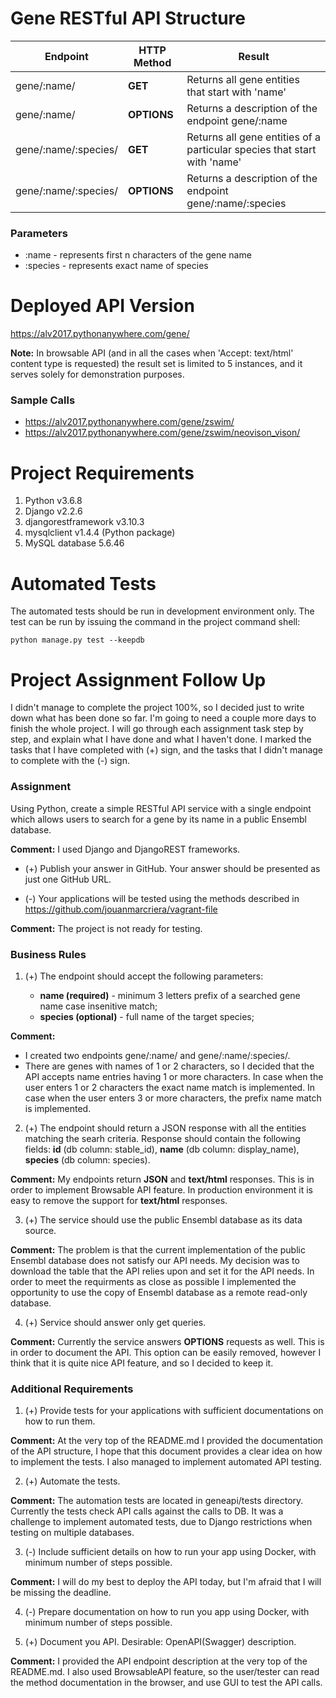 
# Gene RESTful API Structure

 Endpoint | HTTP Method | Result |
----------|-------------|--------|
 gene/:name/ | **GET** | Returns all gene entities that start with 'name' |
 gene/:name/ | **OPTIONS** | Returns a description of the endpoint gene/:name |
 gene/:name/:species/ | **GET** | Returns all gene entities of a particular species that start with 'name' | 
 gene/:name/:species/ | **OPTIONS** | Returns a description of the endpoint gene/:name/:species |

### Parameters
* :name - represents first n characters of the gene name
* :species - represents exact name of species

# Deployed API Version
https://alv2017.pythonanywhere.com/gene/

**Note:** In browsable API (and in all the cases when 'Accept: text/html' content type is requested) the result set is limited to 5 instances, and it serves solely for demonstration purposes.

### Sample Calls
* https://alv2017.pythonanywhere.com/gene/zswim/
* https://alv2017.pythonanywhere.com/gene/zswim/neovison_vison/

# Project Requirements

1. Python v3.6.8
2. Django v2.2.6
3. djangorestframework v3.10.3
4. mysqlclient v1.4.4 (Python package)
5. MySQL database 5.6.46


# Automated Tests

The automated tests should be run in development environment only.
The test can be run by issuing the command in the project command shell:
```
python manage.py test --keepdb
```
 
# Project Assignment Follow Up

I didn't manage to complete the project 100%, so I decided just to write down what has been done so far.
I'm going to need a couple more days to finish the whole project. I will go through each assignment task
step by step, and explain what I have done and what I haven't done. I marked the tasks that I have 
completed with (+) sign, and the tasks that I didn't manage to complete with the (-) sign.

### Assignment

Using Python, create a simple RESTful API service with a single endpoint which allows users
to search for a gene by its name in a public Ensembl database.

**Comment:** I used Django and DjangoREST frameworks. 

- (+) Publish your answer in GitHub. Your answer should be presented as just one GitHub URL.

- (-) Your applications will be tested using the methods described in 
      https://github.com/jouanmarcriera/vagrant-file
      
**Comment:** The project is not ready for testing. 

### Business Rules

1. (+) The endpoint should accept the following parameters:

	* **name (required)** - minimum 3 letters prefix of a searched gene name case insenitive match;
	* **species (optional)** - full name of the target species;
	
**Comment:** 
* I created two endpoints gene/:name/ and gene/:name/:species/.
* There are genes with names of 1 or 2 characters, so I decided that the API accepts 
  name entries having 1 or more characters. In case when the user enters 1 or 2 characters
  the exact name match is implemented. In case when the user enters 3 or more characters,
  the prefix name match is implemented.
  
2. (+) The endpoint should return a JSON response with all the entities matching the searh criteria.
	  Response should contain the following fields: 
	    **id** (db column: stable_id), 
	  	**name** (db column: display_name),
	  	**species** (db column: species).
	  
**Comment:** My endpoints return **JSON** and **text/html** responses. This is in order to implement 
Browsable API feature. In production environment it is easy to remove the support for
**text/html** responses.

3. (+) The service should use the public Ensembl database as its data source.

**Comment:** The problem is that the current implementation of the public Ensembl database
does not satisfy our API needs. My decision was to download the table that the API relies
upon and set it for the API needs. In order to meet the requirments as close as possible
I implemented the opportunity to use the copy of Ensembl database as a remote read-only database.

4. (+) Service should answer only get queries.

**Comment:** Currently the service answers **OPTIONS** requests as well. This is in order to 
document the API. This option can be easily removed, however I think that it is quite nice
API feature, and so I decided to keep it.

### Additional Requirements

1. (+) Provide tests for your applications with sufficient documentations on how to run them.

**Comment:** At the very top of the README.md I provided the documentation of the API structure,
I hope that this document provides a clear idea on how to implement the tests. I also managed
to implement automated API testing.

2. (+) Automate the tests.

**Comment:** The automation tests are located in geneapi/tests directory.
Currently the tests check API calls against the calls to DB. It was a challenge
to implement automated tests, due to Django restrictions when testing on multiple databases. 

3. (-) Include sufficient details on how to run your app using Docker, with minimum number 
of steps possible.

**Comment:** I will do my best to deploy the API today, but I'm afraid that I will be 
missing the deadline.

4. (-) Prepare documentation on how to run you app using Docker, with minimum number of steps
possible.

5. (+) Document you API. Desirable: OpenAPI(Swagger) description.

**Comment:** I provided the API endpoint description at the very top of the README.md.
I also used BrowsableAPI feature, so the user/tester can read the method documentation
in the browser, and use GUI to test the API calls.

  
  


















